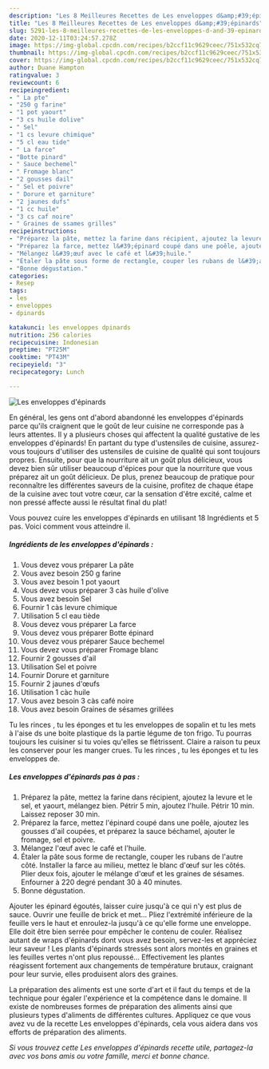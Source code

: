 ```yaml
---
description: "Les 8 Meilleures Recettes de Les enveloppes d&amp;#39;épinards"
title: "Les 8 Meilleures Recettes de Les enveloppes d&amp;#39;épinards"
slug: 5291-les-8-meilleures-recettes-de-les-enveloppes-d-and-39-epinards
date: 2020-12-11T03:24:57.278Z
image: https://img-global.cpcdn.com/recipes/b2ccf11c9629ceec/751x532cq70/les-enveloppes-depinards-photo-principale-de-la-recette.jpg
thumbnail: https://img-global.cpcdn.com/recipes/b2ccf11c9629ceec/751x532cq70/les-enveloppes-depinards-photo-principale-de-la-recette.jpg
cover: https://img-global.cpcdn.com/recipes/b2ccf11c9629ceec/751x532cq70/les-enveloppes-depinards-photo-principale-de-la-recette.jpg
author: Duane Hampton
ratingvalue: 3
reviewcount: 6
recipeingredient:
- " La pte"
- "250 g farine"
- "1 pot yaourt"
- "3 cs huile dolive"
- " Sel"
- "1 cs levure chimique"
- "5 cl eau tide"
- " La farce"
- "Botte pinard"
- " Sauce bechemel"
- " Fromage blanc"
- "2 gousses dail"
- " Sel et poivre"
- " Dorure et garniture"
- "2 jaunes dufs"
- "1 cc huile"
- "3 cs caf noire"
- " Graines de ssames grilles"
recipeinstructions:
- "Préparez la pâte, mettez la farine dans récipient, ajoutez la levure et le sel, et yaourt, mélangez bien. Pétrir 5 min, ajoutez l&#39;huile. Pétrir 10 min. Laissez reposer 30 min."
- "Préparez la farce, mettez l&#39;épinard coupé dans une poêle, ajoutez les gousses d&#39;ail coupées, et préparez la sauce béchamel, ajouter le fromage, sel et poivre."
- "Mélangez l&#39;œuf avec le café et l&#39;huile."
- "Étaler la pâte sous forme de rectangle, couper les rubans de l&#39;autre côté. Installer la farce au milieu, mettez le blanc d&#39;œuf sur les côtés. Plier deux fois, ajouter le mélange d&#39;œuf et les graines de sésames. Enfourner à 220 degré pendant 30 à 40 minutes."
- "Bonne dégustation."
categories:
- Resep
tags:
- les
- enveloppes
- dpinards

katakunci: les enveloppes dpinards 
nutrition: 256 calories
recipecuisine: Indonesian
preptime: "PT25M"
cooktime: "PT43M"
recipeyield: "3"
recipecategory: Lunch

---
```



![Les enveloppes d&#39;épinards](https://img-global.cpcdn.com/recipes/b2ccf11c9629ceec/751x532cq70/les-enveloppes-depinards-photo-principale-de-la-recette.jpg)

En général, les gens ont d'abord abandonné les enveloppes d&#39;épinards parce qu'ils craignent que le goût de leur cuisine ne corresponde pas à leurs attentes. Il y a plusieurs choses qui affectent la qualité gustative de les enveloppes d&#39;épinards! En partant du type d'ustensiles de cuisine, assurez-vous toujours d'utiliser des ustensiles de cuisine de qualité qui sont toujours propres. Ensuite, pour que la nourriture ait un goût plus délicieux, vous devez bien sûr utiliser beaucoup d'épices pour que la nourriture que vous préparez ait un goût délicieux. De plus, prenez beaucoup de pratique pour reconnaître les différentes saveurs de la cuisine, profitez de chaque étape de la cuisine avec tout votre cœur, car la sensation d'être excité, calme et non pressé affecte aussi le résultat final du plat!

<!--inarticleads1-->

Vous pouvez cuire les enveloppes d&#39;épinards en utilisant 18 Ingrédients et 5 pas. Voici comment vous atteindre il.

##### Ingrédients de les enveloppes d&#39;épinards :

1. Vous devez vous préparer  La pâte
1. Vous avez besoin 250 g farine
1. Vous avez besoin 1 pot yaourt
1. Vous devez vous préparer 3 càs huile d&#39;olive
1. Vous avez besoin  Sel
1. Fournir 1 càs levure chimique
1. Utilisation 5 cl eau tiède
1. Vous devez vous préparer  La farce
1. Vous devez vous préparer Botte épinard
1. Vous devez vous préparer  Sauce bechemel
1. Vous devez vous préparer  Fromage blanc
1. Fournir 2 gousses d&#39;ail
1. Utilisation  Sel et poivre
1. Fournir  Dorure et garniture
1. Fournir 2 jaunes d&#39;œufs
1. Utilisation 1 càc huile
1. Vous avez besoin 3 càs café noire
1. Vous avez besoin  Graines de sésames grillées


Tu les rinces , tu les éponges et tu les enveloppes de sopalin et tu les mets à l&#39;aise ds une boite plastique ds la partie légume de ton frigo. Tu pourras toujours les cuisiner si tu voies qu&#39;elles se flétrissent. Claire a raison tu peux les conserver pour les manger crues. Tu les rinces , tu les éponges et tu les enveloppes de. 

<!--inarticleads2-->

##### Les enveloppes d&#39;épinards pas à pas :

1. Préparez la pâte, mettez la farine dans récipient, ajoutez la levure et le sel, et yaourt, mélangez bien. Pétrir 5 min, ajoutez l&#39;huile. Pétrir 10 min. Laissez reposer 30 min.
1. Préparez la farce, mettez l&#39;épinard coupé dans une poêle, ajoutez les gousses d&#39;ail coupées, et préparez la sauce béchamel, ajouter le fromage, sel et poivre.
1. Mélangez l&#39;œuf avec le café et l&#39;huile.
1. Étaler la pâte sous forme de rectangle, couper les rubans de l&#39;autre côté. Installer la farce au milieu, mettez le blanc d&#39;œuf sur les côtés. Plier deux fois, ajouter le mélange d&#39;œuf et les graines de sésames. Enfourner à 220 degré pendant 30 à 40 minutes.
1. Bonne dégustation.


Ajouter les épinard égoutés, laisser cuire jusqu&#39;à ce qui n&#39;y est plus de sauce. Ouvrir une feuille de brick et met… Pliez l&#39;extrémité inférieure de la feuille vers le haut et enroulez-la jusqu&#39;à ce qu&#39;elle forme une enveloppe. Elle doit être bien serrée pour empêcher le contenu de couler. Réalisez autant de wraps d&#39;épinards dont vous avez besoin, servez-les et appréciez leur saveur ! Les plants d&#39;épinards stressés sont alors montés en graines et les feuilles vertes n&#39;ont plus repoussé… Effectivement les plantes réagissent fortement aux changements de température brutaux, craignant pour leur survie, elles produisent alors des graines. 

<!--inarticleads1-->

<p>
La préparation des aliments est une sorte d'art et il faut du temps et de la technique pour égaler l'expérience et la compétence dans le domaine. Il existe de nombreuses formes de préparation des aliments ainsi que plusieurs types d'aliments de différentes cultures. Appliquez ce que vous avez vu de la recette Les enveloppes d&#39;épinards, cela vous aidera dans vos efforts de préparation des aliments.
</p>

<p>
<i>Si vous trouvez cette Les enveloppes d&#39;épinards recette utile, partagez-la avec vos bons amis ou votre famille, merci et bonne chance.</i>
</p>
